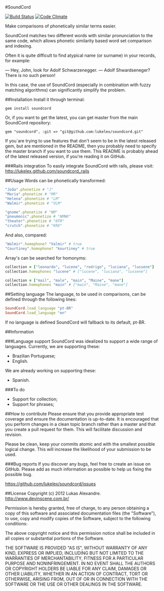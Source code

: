 #SoundCord

[![Build Status](https://secure.travis-ci.org/lukelex/soundcord.png)](http://travis-ci.org/lukelex/soundcord) [![Code Climate](https://codeclimate.com/github/lukelex/soundcord.png)](https://codeclimate.com/github/lukelex/soundcord)

Make comparisons of phonetically similar terms easier.

SoundCord matches two different words with similar pronunciation to the same code, which allows phonetic similarity based word set comparison and indexing.

Often it is quite difficult to find atypical name (or surname) in your records, for example:

— Hey, John, look for Adolf Schwarzenegger.
— Adolf Shwardseneger? There is no such person!

In this case, the use of SoundCord (especially in combination with fuzzy matching algorithms) can significantly simplify the problem.

##Installation
Install it through terminal:

`gem install soundcord`

Or, if you want to get the latest, you can get master from the main SoundCord repository:

`gem "soundcord", :git => "git@github.com:lukelex/soundcord.git"`

If you`are trying to use features that don't seem to be in the latest released gem, but are mentioned in the README, then you probably need to specify the master branch if you want to use them. This README is probably ahead of the latest released version, if you're reading it on GitHub.

###Rails integration
To easily integrate SoundCord with rails, please visit: http://lukelex.github.com/soundcord_rails

##Usage
Words can be phonetically transformed:

```ruby
"João".phonetize # "J"
"Maria".phonetize # "MR"
"Helena".phonetize # "LM"
"Walmir".phonetize # "VLM"

"gnome".phonetize # "NM"
"pneumonic".phonetize # "NMNK"
"theater".phonetize # "0TR"
"crutch".phonetize # "KRX"
```

And also, compared:

```ruby
"Walmir".homophone? "Valmir" # true
"Courtiney".homophone? "kourtiney" # true
```

Array's can be searched for homonyms:

```ruby
collection = ["leonardo", "lucene", "rodrigo", "luciana", "lussene"]
collection.homophones "lucene" # ["lucene", "luciana", "lussene"]

collection = ["mail", "male", "main", "Maine", "mane"]
collection.homophones "main" # ["main", "Maine", "mane"]
```

##Setting language
The language, to be used in comparisons, can be defined through the following lines:

```ruby
SoundCord.load_language "pt-BR"
SoundCord.load_language "en"
```

If no language is defined SoundCord will fallback to its default, pt-BR.

##Information

###Language support
SoundCord was idealized to support a wide range of languages. Currently, we are supporting these:

* Brazilian Portuguese;
* English.

We are already working on supporting these:

* Spanish.

###To do
* Support for collection;
* Support for phrases;

##How to contribute
Please ensure that you provide appropriate test coverage and ensure the documentation is up-to-date. It is encouraged that you perform changes in a clean topic branch rather than a master and that you create a pull request for them. This will facilitate discussion and revision.

Please be clean, keep your commits atomic and with the smallest possible logical change. This will increase the likelihood of your submission to be used.

###Bug reports
If you discover any bugs, feel free to create an issue on GitHub. Please add as much information as possible to help us fixing the possible bug.

https://github.com/lukelex/soundcord/issues

##License
Copyright (c) 2012 Lukas Alexandre. http://www.devinscene.com.br/

Permission is hereby granted, free of charge, to any person obtaining
a copy of this software and associated documentation files (the
"Software"), to use, copy and modify copies of the Software, subject
to the following conditions:

The above copyright notice and this permission notice shall be
included in all copies or substantial portions of the Software.

THE SOFTWARE IS PROVIDED "AS IS", WITHOUT WARRANTY OF ANY KIND,
EXPRESS OR IMPLIED, INCLUDING BUT NOT LIMITED TO THE WARRANTIES OF
MERCHANTABILITY, FITNESS FOR A PARTICULAR PURPOSE AND
NONINFRINGEMENT. IN NO EVENT SHALL THE AUTHORS OR COPYRIGHT HOLDERS BE
LIABLE FOR ANY CLAIM, DAMAGES OR OTHER LIABILITY, WHETHER IN AN ACTION
OF CONTRACT, TORT OR OTHERWISE, ARISING FROM, OUT OF OR IN CONNECTION
WITH THE SOFTWARE OR THE USE OR OTHER DEALINGS IN THE SOFTWARE.
